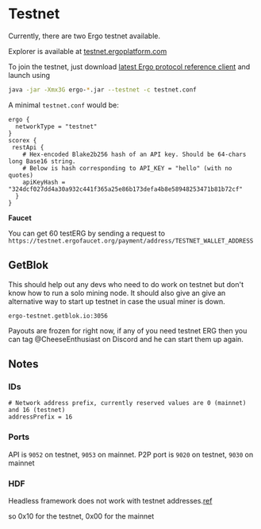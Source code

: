 # Testnet

Currently, there are two Ergo testnet available. 

Explorer is available at [testnet.ergoplatform.com](https://testnet.ergoplatform.com/)

To join the testnet, just download [latest Ergo protocol reference client](https://github.com/ergoplatform/ergo/releases) and launch using

```bash
java -jar -Xmx3G ergo-*.jar --testnet -c testnet.conf
```

A minimal `testnet.conf` would be:

```
ergo {
  networkType = "testnet"
}
scorex {
 restApi {
    # Hex-encoded Blake2b256 hash of an API key. Should be 64-chars long Base16 string.
    # Below is hash corresponding to API_KEY = "hello" (with no quotes)
    apiKeyHash = "324dcf027dd4a30a932c441f365a25e86b173defa4b8e58948253471b81b72cf"
  }
}
```

**Faucet**

You can  get 60 testERG by sending a request to `https://testnet.ergofaucet.org/payment/address/TESTNET_WALLET_ADDRESS` 


## GetBlok 

This should help out any devs who need to do work on testnet but don't know how to run a solo mining node. It should also give an give an alternative way to start up testnet in case the usual miner is down. 

```
ergo-testnet.getblok.io:3056
```

Payouts are frozen for right now, if any of you need testnet ERG then you can tag @CheeseEnthusiast on Discord and he can start them up again.


## Notes

### IDs


```
# Network address prefix, currently reserved values are 0 (mainnet) and 16 (testnet)
addressPrefix = 16
```

### Ports

API is `9052` on testnet, `9053` on mainnet. P2P port is `9020` on testnet, `9030` on mainnet
 
### HDF

Headless framework does not work with testnet addresses.[ref](https://github.com/ergoplatform/ergo-headless-dapp-framework/blob/main/src/encoding.rs#L104)

so 0x10 for the testnet, 0x00 for the mainnet

